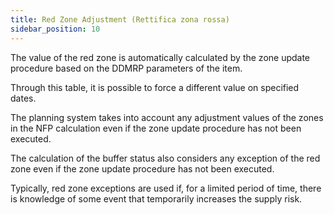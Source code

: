 ```yaml
---
title: Red Zone Adjustment (Rettifica zona rossa)
sidebar_position: 10
---
```


The value of the red zone is automatically calculated by the zone update procedure based on the DDMRP parameters of the item.

Through this table, it is possible to force a different value on specified dates.

The planning system takes into account any adjustment values of the zones in the NFP calculation even if the zone update procedure has not been executed.

The calculation of the buffer status also considers any exception of the red zone even if the zone update procedure has not been executed.

Typically, red zone exceptions are used if, for a limited period of time, there is knowledge of some event that temporarily increases the supply risk.